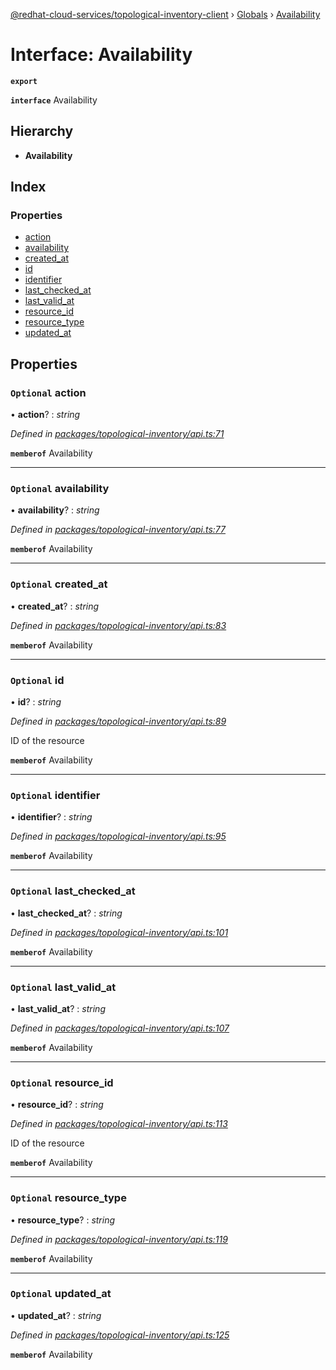 [@redhat-cloud-services/topological-inventory-client](../README.md) › [Globals](../globals.md) › [Availability](availability.md)

# Interface: Availability

**`export`** 

**`interface`** Availability

## Hierarchy

* **Availability**

## Index

### Properties

* [action](availability.md#optional-action)
* [availability](availability.md#optional-availability)
* [created_at](availability.md#optional-created_at)
* [id](availability.md#optional-id)
* [identifier](availability.md#optional-identifier)
* [last_checked_at](availability.md#optional-last_checked_at)
* [last_valid_at](availability.md#optional-last_valid_at)
* [resource_id](availability.md#optional-resource_id)
* [resource_type](availability.md#optional-resource_type)
* [updated_at](availability.md#optional-updated_at)

## Properties

### `Optional` action

• **action**? : *string*

*Defined in [packages/topological-inventory/api.ts:71](https://github.com/RedHatInsights/javascript-clients/blob/master/packages/topological-inventory/api.ts#L71)*

**`memberof`** Availability

___

### `Optional` availability

• **availability**? : *string*

*Defined in [packages/topological-inventory/api.ts:77](https://github.com/RedHatInsights/javascript-clients/blob/master/packages/topological-inventory/api.ts#L77)*

**`memberof`** Availability

___

### `Optional` created_at

• **created_at**? : *string*

*Defined in [packages/topological-inventory/api.ts:83](https://github.com/RedHatInsights/javascript-clients/blob/master/packages/topological-inventory/api.ts#L83)*

**`memberof`** Availability

___

### `Optional` id

• **id**? : *string*

*Defined in [packages/topological-inventory/api.ts:89](https://github.com/RedHatInsights/javascript-clients/blob/master/packages/topological-inventory/api.ts#L89)*

ID of the resource

**`memberof`** Availability

___

### `Optional` identifier

• **identifier**? : *string*

*Defined in [packages/topological-inventory/api.ts:95](https://github.com/RedHatInsights/javascript-clients/blob/master/packages/topological-inventory/api.ts#L95)*

**`memberof`** Availability

___

### `Optional` last_checked_at

• **last_checked_at**? : *string*

*Defined in [packages/topological-inventory/api.ts:101](https://github.com/RedHatInsights/javascript-clients/blob/master/packages/topological-inventory/api.ts#L101)*

**`memberof`** Availability

___

### `Optional` last_valid_at

• **last_valid_at**? : *string*

*Defined in [packages/topological-inventory/api.ts:107](https://github.com/RedHatInsights/javascript-clients/blob/master/packages/topological-inventory/api.ts#L107)*

**`memberof`** Availability

___

### `Optional` resource_id

• **resource_id**? : *string*

*Defined in [packages/topological-inventory/api.ts:113](https://github.com/RedHatInsights/javascript-clients/blob/master/packages/topological-inventory/api.ts#L113)*

ID of the resource

**`memberof`** Availability

___

### `Optional` resource_type

• **resource_type**? : *string*

*Defined in [packages/topological-inventory/api.ts:119](https://github.com/RedHatInsights/javascript-clients/blob/master/packages/topological-inventory/api.ts#L119)*

**`memberof`** Availability

___

### `Optional` updated_at

• **updated_at**? : *string*

*Defined in [packages/topological-inventory/api.ts:125](https://github.com/RedHatInsights/javascript-clients/blob/master/packages/topological-inventory/api.ts#L125)*

**`memberof`** Availability
